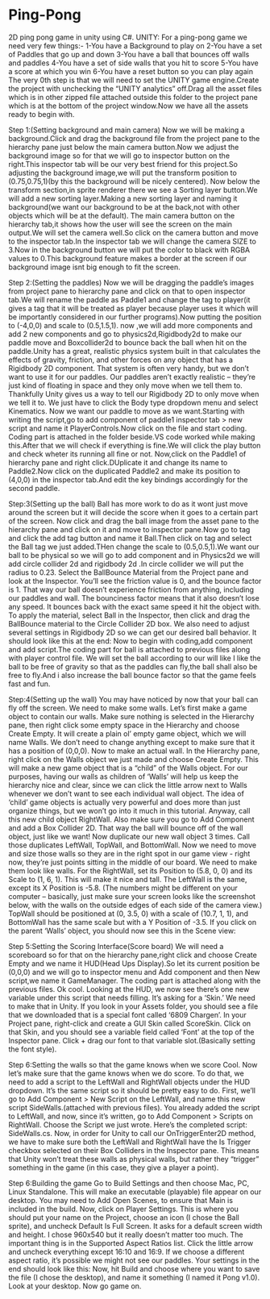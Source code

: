 # Ping-Pong
2D ping pong game in unity using C#.
UNITY:
For a ping-pong game we need very few things:-
1-You have a Background to play on
2-You have a set of Paddles that go up and down
3-You have a ball that bounces off walls and paddles
4-You have a set of side walls that you hit to score
5-You have a score at which you win
6-You have a reset button so you can play again
The very 0th step is that we will need to set the UNITY game engine.Create the project with unchecking the “UNITY analytics” off.Drag all the asset files which is in other zipped file attached outside this folder to the project pane which is at the bottom of the project window.Now we have all the assets ready to begin with.

Step 1:(Setting background and main camera)
	Now we will be making a background.Click and drag the background file from the project pane to the hierarchy pane just below  the main camera  button.Now we adjust the background image so for that we will go to inspector button on the right.This inspector tab will be our very best friend for this project.So adjusting the background image,we will put the transform position to (0.75,0.75,1)(by this the background will be nicely centered).
	Now below the transform section,in sprite renderer there we see a Sorting layer button.We will add a new sorting layer.Making a new sorting layer and naming it background(we want our background to be at the back,not with other objects which will be at the default).
	The main camera button on the hierarchy tab,it shows how the user will see the screen on the main output.We will set the camera well.So click on the camera button and move to the inspector tab.In the inspector tab we will change the camera SIZE to 3.Now in the background button we will put the color to black with RGBA values to 0.This background feature makes a border at the screen if our background image isnt big enough to fit the screen.

Step 2:(Setting the paddles)
	Now we will be dragging the paddle’s images from project pane to hierarchy pane and click on that to open inspector tab.We will rename the paddle as Paddle1 and change the tag to player(it gives a tag that it will be treated as player because player uses it which will be importantly considered in our further programs).Now putting the position to (-4,0,0) and scale to (0.5,1.5,1).
	now ,we will add more components and add 2 new  components and go to physics2d,Rigidbody2d to make our paddle move and Boxcollider2d to bounce back the ball when hit on the paddle.Unity has a great, realistic physics system built in that calculates the effects of gravity, friction, and other forces on any object that has a Rigidbody 2D component. That system is often very handy, but we don’t want to use it for our paddles. Our paddles aren’t exactly realistic – they’re just kind of floating in space and they only move when we tell them to. Thankfully Unity gives us a way to tell our Rigidbody 2D to only move when we tell it to. We just have to click the Body type dropdown menu and select Kinematics.
Now we want our paddle to move as we want.Starting with writing the script,go to add component of paddle1 inspector tab > new script and name it PlayerControls.Now click on the file and start coding.
	Coding part is attached in the folder beside.VS code worked while making this.After that we will check if everything is fine.We will click the play button and check wheter its running all fine or not.
	Now,click on the Paddle1 of hierarchy pane and right click.DUplicate it and change its name to Paddle2.Now click on the duplicated Paddle2 and make its position to (4,0,0) in the inspector tab.And edit the key bindings accordingly for the second paddle.

Step:3(Setting up the ball)
 Ball has more work to do as it wont just move around the screen but it will decide the score when it goes to a certain part of the screen.
Now click and drag the ball image from the asset pane to the hierarchy pane and click on it and move to inspector pane.Now go to tag and click the add tag button and name it Ball.Then click on tag and select the Ball tag we just added.THen change the scale to (0.5,0.5,1).We want our ball to be physical so we will go to add component and in Physics2d we will add circle collider 2d and rigidbody 2d .In circle collider we will put the radius to 0.23.
Select the BallBounce Material from the Project pane and look at the Inspector. You’ll see the friction value is 0, and the bounce factor is 1. That way our ball doesn’t experience friction from anything, including our paddles and wall. The bounciness factor means that it also doesn’t lose any speed. It bounces back with the exact same speed it hit the object with.
To apply the material, select Ball in the Inspector, then click and drag the BallBounce material to the Circle Collider 2D box. We also need to adjust several settings in Rigidbody 2D so we can get our desired ball behavior. It should look like this at the end:
Now to begin with coding,add component and add script.The coding part for ball is attached to previous files along with player control file.
	We will set the ball according to our will like I like the ball to be free of gravity so that as the paddles can fly,the ball shall also be free to fly.And i also increase the ball bounce factor so that the game feels fast and fun.
 
Step:4(Setting up the wall)
	You may have noticed by now that your ball can fly off the screen. We need to make some walls.
Let’s first make a game object to contain our walls. Make sure nothing is selected in the Hierarchy pane, then right click some empty space in the Hierarchy and choose Create Empty. It will create a plain ol’ empty game object, which we will name Walls. We don’t need to change anything except to make sure that it has a position of (0,0,0).
Now to make an actual wall. In the Hierarchy pane, right click on the Walls object we just made and choose Create Empty. This will make a new game object that is a “child” of the Walls object. For our purposes, having our walls as children of ‘Walls’ will help us keep the hierarchy nice and clear, since we can click the little arrow next to Walls whenever we don’t want to see each individual wall object. The idea of ‘child’ game objects is actually very powerful and does more than just organize things, but we won’t go into it much in this tutorial.
Anyway, call this new child object RightWall. Also make sure you go to Add Component and add a Box Collider 2D. That way the ball will bounce off of the wall object, just like we want!
Now duplicate our new wall object 3 times. Call those duplicates LeftWall, TopWall, and BottomWall. Now we need to move and size those walls so they are in the right spot in our game view - right now, they’re just points sitting in the middle of our board. We need to make them look like walls.
For the RightWall, set its Position to (5.8, 0, 0) and its Scale to (1, 6, 1). This will make it nice and tall. The LeftWall is the same, except its X Position is -5.8. (The numbers might be different on your computer – basically, just make sure your screen looks like the screenshot below, with the walls on the outside edges of each side of the camera view.)
TopWall should be positioned at (0, 3.5, 0) with a scale of (10.7, 1, 1), and BottomWall has the same scale but with a Y Position of -3.5. If you click on the parent ‘Walls’ object, you should now see this in the Scene view:
 
Step 5:Setting the Scoring Interface(Score board)
	We will need a scoreboard so for that on the hierarchy pane,right click and choose Create Empty and we name it HUD(Head Ups Display).So let its current position be (0,0,0) and we will go to inspector menu and Add component and then New script,we name it GameManager.
	The coding part is attached along with the previous files.
Ok cool. Looking at the HUD, we now see there’s one new variable under this script that needs filling. It’s asking for a ‘Skin.’ We need to make that in Unity. If you look in your Assets folder, you should see a file that we downloaded that is a special font called ‘6809 Chargen’.
In your Project pane, right-click and create a GUI Skin called ScoreSkin. Click on that Skin, and you should see a variable field called ‘Font’ at the top of the Inspector pane. Click + drag our font to that variable slot.(Basically setting the font style).
 
Step 6:Setting the walls so that the game knows when we score
Cool. Now let’s make sure that the game knows when we do score. To do that, we need to add a script to the LeftWall and RightWall objects under the HUD dropdown. It’s the same script so it should be pretty easy to do. First, we’ll go to Add Component > New Script on the LeftWall, and name this new script SideWalls.(attached with previous files).
You already added the script to LeftWall, and now, since it’s written, go to Add Component > Scripts on RightWall. Choose the Script we just wrote. Here’s the completed script: SideWalls.cs.
Now, in order for Unity to call our OnTriggerEnter2D method, we have to make sure both the LeftWall and RightWall have the Is Trigger checkbox selected on their Box Colliders in the Inspector pane. This means that Unity won’t treat these walls as physical walls, but rather they “trigger” something in the game (in this case, they give a player a point).
	
Step 6:Building the game
Go to Build Settings and then choose Mac, PC, Linux Standalone. This will make an executable (playable) file appear on our desktop. You may need to Add Open Scenes, to ensure that Main is included in the build.
Now, click on Player Settings. This is where you should put your name on the Project, choose an icon (I chose the Ball sprite), and uncheck Default Is Full Screen. It asks for a default screen width and height. I chose 960x540 but it really doesn’t matter too much. The important thing is in the Supported Aspect Ratios list. Click the little arrow and uncheck everything except 16:10 and 16:9. If we choose a different aspect ratio, it’s possible we might not see our paddles. Your settings in the end should look like this:
Now, hit Build and choose where you want to save the file (I chose the desktop), and name it something (I named it Pong v1.0). Look at your desktop.
Now go game on.
